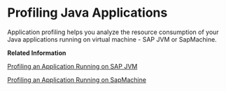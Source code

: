 <!-- loiobc7052d2a7034270b2695bf59a82703c -->

# Profiling Java Applications

Application profiling helps you analyze the resource consumption of your Java applications running on virtual machine - SAP JVM or SapMachine.

**Related Information**  


[Profiling an Application Running on SAP JVM](profiling-an-application-running-on-sap-jvm-e709773.md "The SAP JVM Profiler is a tool that helps you analyze the resource consumption of a Java application running on SAP Java Virtual Machine (JVM). You can use it to profile simple standalone Java programs or complex enterprise applications.")

[Profiling an Application Running on SapMachine](profiling-an-application-running-on-sapmachine-864e352.md "You can use Java Flight Recorder (JFR) to profile your Java application on SapMachine, and Java Mission Control (JMC) to do remote profiling and analysis.")

